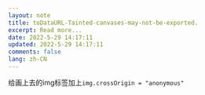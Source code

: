 ```yaml
---
layout: note
title: toDataURL-Tainted-canvases-may-not-be-exported.
excerpt: Read more...
date: 2022-5-29 14:17:11
updated: 2022-5-29 14:17:11
comments: false
lang: zh-CN
---
```


给画上去的img标签加上`img.crossOrigin = "anonymous"`
  